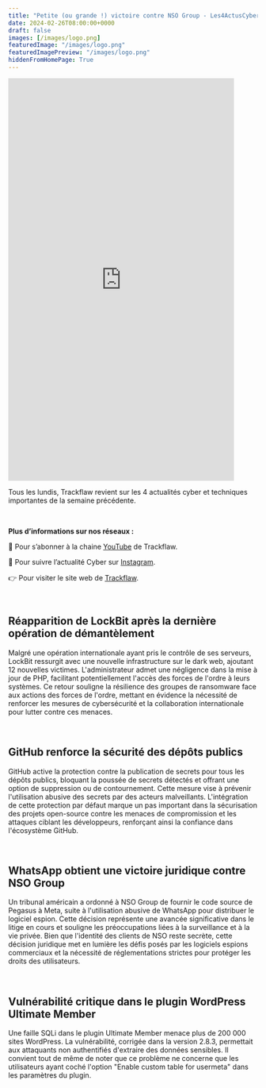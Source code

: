 ```yaml
---
title: "Petite (ou grande !) victoire contre NSO Group - Les4ActusCyber : semaine du 26 février"
date: 2024-02-26T08:00:00+0000
draft: false
images: [/images/logo.png]
featuredImage: "/images/logo.png"
featuredImagePreview: "/images/logo.png"
hiddenFromHomePage: True
---
```

    
<div class="flex-container">
   <div class="flex-items">
   <iframe width="456" height="811" src="https://www.youtube.com/embed/KEBLewfxv28" title="Petite (ou grande !) victoire contre NSO Group - #Les4ActusCyber : semaine du 26 février" frameborder="0" allow="accelerometer; autoplay; clipboard-write; encrypted-media; gyroscope; picture-in-picture; web-share" allowfullscreen></iframe>
   </div>

   <div class="flex-items">
      <p>Tous les lundis, Trackflaw revient sur les 4 actualités cyber et techniques importantes de la semaine précédente.</p>
      <br>
      <p><strong>Plus d’informations sur nos réseaux :</strong></p>
      <p>🔴 Pour s’abonner à la chaine <a href="https://www.youtube.com/@trackflaw" target="_blank" rel="noopener noreffer ">YouTube</a> de Trackflaw.</p>
      <p>📸 Pour suivre l’actualité Cyber sur <a href="https://www.instagram.com/trackflaw/" target="_blank" rel="noopener noreffer ">Instagram</a>.</p>
      <p>👉 Pour visiter le site web de <a href="https://trackflaw.com" target="_blank" rel="noopener noreffer ">Trackflaw</a>.</p>
   </div>
</div>

    
<br>

## Réapparition de LockBit après la dernière opération de démantèlement

Malgré une opération internationale ayant pris le contrôle de ses serveurs, LockBit ressurgit avec une nouvelle infrastructure sur le dark web, ajoutant 12 nouvelles victimes. L'administrateur admet une négligence dans la mise à jour de PHP, facilitant potentiellement l'accès des forces de l'ordre à leurs systèmes.
Ce retour souligne la résilience des groupes de ransomware face aux actions des forces de l'ordre, mettant en évidence la nécessité de renforcer les mesures de cybersécurité et la collaboration internationale pour lutter contre ces menaces.


<br>

## GitHub renforce la sécurité des dépôts publics

GitHub active la protection contre la publication de secrets pour tous les dépôts publics, bloquant la poussée de secrets détectés et offrant une option de suppression ou de contournement. Cette mesure vise à prévenir l'utilisation abusive des secrets par des acteurs malveillants.
L'intégration de cette protection par défaut marque un pas important dans la sécurisation des projets open-source contre les menaces de compromission et les attaques ciblant les développeurs, renforçant ainsi la confiance dans l'écosystème GitHub.


<br>

## WhatsApp obtient une victoire juridique contre NSO Group

Un tribunal américain a ordonné à NSO Group de fournir le code source de Pegasus à Meta, suite à l'utilisation abusive de WhatsApp pour distribuer le logiciel espion. Cette décision représente une avancée significative dans le litige en cours et souligne les préoccupations liées à la surveillance et à la vie privée.
Bien que l'identité des clients de NSO reste secrète, cette décision juridique met en lumière les défis posés par les logiciels espions commerciaux et la nécessité de réglementations strictes pour protéger les droits des utilisateurs.


<br>

## Vulnérabilité critique dans le plugin WordPress Ultimate Member

Une faille SQLi dans le plugin Ultimate Member menace plus de 200 000 sites WordPress. La vulnérabilité, corrigée dans la version 2.8.3, permettait aux attaquants non authentifiés d'extraire des données sensibles.
Il convient tout de même de noter que ce problème ne concerne que les utilisateurs  ayant coché l'option "Enable custom table for usermeta" dans les paramètres du plugin.

